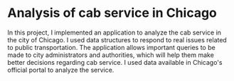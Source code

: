 # Analysis of cab service in Chicago
In this project, I implemented an application to analyze the cab service in the city of Chicago. I used data structures to respond to real issues related to public transportation. The application allows important queries to be made to city administrators and authorities, which will help them make better decisions regarding cab service. I used data available in Chicago's official portal to analyze the service.

